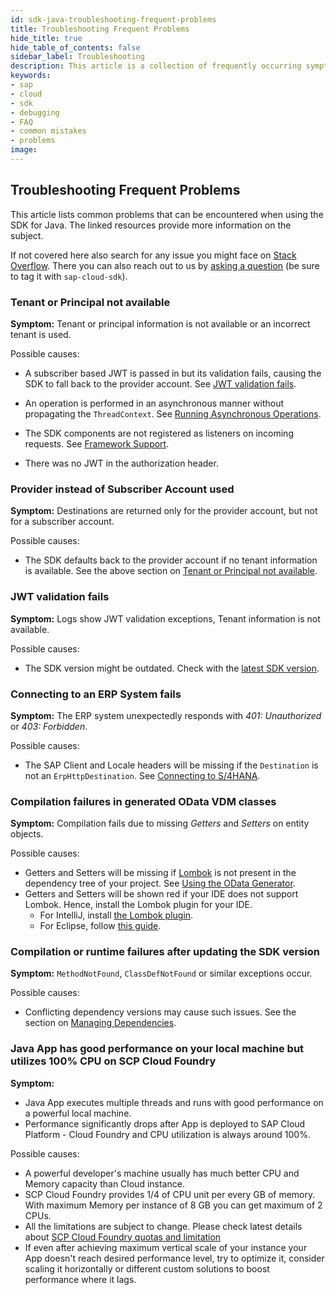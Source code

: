 ```yaml
---
id: sdk-java-troubleshooting-frequent-problems
title: Troubleshooting Frequent Problems
hide_title: true
hide_table_of_contents: false
sidebar_label: Troubleshooting
description: This article is a collection of frequently occurring symptoms and a short guidance on how to address them.
keywords:
- sap
- cloud
- sdk
- debugging
- FAQ
- common mistakes
- problems
image:
---
```


## Troubleshooting Frequent Problems

This article lists common problems that can be encountered when using the SDK for Java.
The linked resources provide more information on the subject.

If not covered here also search for any issue you might face on [Stack Overflow](https://stackoverflow.com/questions/tagged/sap-cloud-sdk).
There you can also reach out to us by [asking a question](https://stackoverflow.com/questions/ask) (be sure to tag it with `sap-cloud-sdk`).

### Tenant or Principal not available

**Symptom:** Tenant or principal information is not available or an incorrect tenant is used.

Possible causes:

- A subscriber based JWT is passed in but its validation fails, causing the SDK to fall back to the provider account.
  See [JWT validation fails](#jwt-validation-fails).

- An operation is performed in an asynchronous manner without propagating the `ThreadContext`.
  See [Running Asynchronous Operations](../features/multi-tenancy/multi-tenancy-thread-context#running-asynchronous-operations).

- The SDK components are not registered as listeners on incoming requests.
  See [Framework Support](../getting-started#framework-integration).

- There was no JWT in the authorization header.

### Provider instead of Subscriber Account used

**Symptom:** Destinations are returned only for the provider account, but not for a subscriber account.

Possible causes:
- The SDK defaults back to the provider account if no tenant information is available. See the above section on [Tenant or Principal not available](#tenant-or-principal-not-available).

### JWT validation fails

**Symptom:** Logs show JWT validation exceptions, Tenant information is not available.

Possible causes:

- The SDK version might be outdated.
  Check with the [latest SDK version](https://search.maven.org/artifact/com.sap.cloud.sdk/sdk-bom).

### Connecting to an ERP System fails

**Symptom:** The ERP system unexpectedly responds with _401: Unauthorized_ or _403: Forbidden_.

Possible causes:

- The SAP Client and Locale headers will be missing if the `Destination` is not an `ErpHttpDestination`.
  See [Connecting to S/4HANA](../features/connectivity/sdk-connectivity-destination-service#connect-to-on-premise-s4hana-system).

### Compilation failures in generated OData VDM classes

**Symptom:** Compilation fails due to missing _Getters_ and _Setters_ on entity objects.

Possible causes:

- Getters and Setters will be missing if [Lombok](https://projectlombok.org/) is not present in the dependency tree of your project.
  See [Using the OData Generator](http://localhost:3000/cloud-sdk/docs/java/features/odata/generate-typed-odata-v2-and-v4-client-for-java#using-the-odata-generator).
- Getters and Setters will be shown red if your IDE does not support Lombok. Hence, install the Lombok plugin for your IDE.
  - For IntelliJ, install [the Lombok plugin](https://plugins.jetbrains.com/plugin/6317-lombok).
  - For Eclipse, follow [this guide](https://projectlombok.org/setup/eclipse).

### Compilation or runtime failures after updating the SDK version

**Symptom:** `MethodNotFound`, `ClassDefNotFound` or similar exceptions occur.

Possible causes:

- Conflicting dependency versions may cause such issues.
  See the section on [Managing Dependencies](guides/dependencies.md#dealing-with-dependency-conflicts).

### Java App has good performance on your local machine but utilizes 100% CPU on SCP Cloud Foundry

**Symptom:**
- Java App executes multiple threads and runs with good performance on a powerful local machine.
- Performance significantly drops after App is deployed to SAP Cloud Platform - Cloud Foundry and CPU utilization is always around 100%.

Possible causes:

- A powerful developer's machine usually has much better CPU and Memory capacity than Cloud instance.
- SCP Cloud Foundry provides 1/4 of CPU unit per every GB of memory. With maximum Memory per instance of 8 GB you can get maximum of 2 CPUs.
- All the limitations are subject to change. Please check latest details about [SCP Cloud Foundry quotas and limitation](https://help.sap.com/viewer/3504ec5ef16548778610c7e89cc0eac3/Cloud/en-US/9c7092c7b7ae4d49bc8ae35fdd0e0b18.html#loio9809fa4f02cb4696baea5c23d6eaac94)
- If even after achieving maximum vertical scale of your instance your App doesn't reach desired performance level, try to optimize it, consider scaling it horizontally or different custom solutions to boost performance where it lags.

